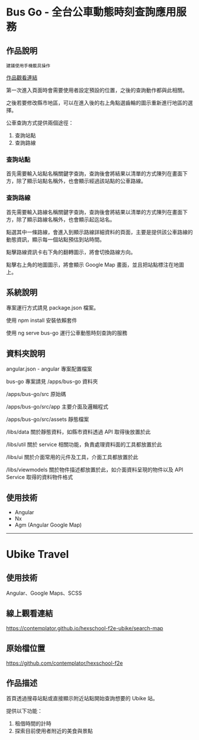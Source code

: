 # Bus Go - 全台公車動態時刻查詢應用服務

## 作品說明

`建議使用手機載具操作`

[作品觀看連結](https://contemplator.github.io/hexschool-f2e-bus/#/index)

第一次進入頁面時會需要使用者設定預設的位置，之後的查詢動作都與此相關。

之後若要修改縣市地區，可以在進入後的右上角點選齒輪的圖示重新進行地區的選擇。

公車查詢方式提供兩個途徑：

1. 查詢站點
2. 查詢路線

### 查詢站點

首先需要輸入站點名稱關鍵字查詢，查詢後會將結果以清單的方式陳列在畫面下方，除了顯示站點名稱外，也會顯示經過該站點的公車路線。

### 查詢路線

首先需要輸入路線名稱關鍵字查詢，查詢後會將結果以清單的方式陳列在畫面下方，除了顯示路線名稱外，也會顯示起迄站名。

點選其中一條路線，會進入到顯示路線詳細資料的頁面，主要是提供該公車路線的動態資訊，顯示每一個站點預估到站時間。

點擊路線資訊卡右下角的翻轉圖示，將會切換路線方向。

點擊右上角的地圖圖示，將會顯示 Google Map 畫面，並且把站點標注在地圖上。

## 系統說明

專案運行方式請見 package.json 檔案。

使用 npm install 安裝依賴套件

使用 ng serve bus-go 運行公車動態時刻查詢的服務


## 資料夾說明

angular.json - angular 專案配置檔案

bus-go 專案請見 /apps/bus-go 資料夾

/apps/bus-go/src 原始碼

/apps/bus-go/src/app 主要介面及邏輯程式

/apps/bus-go/src/assets 靜態檔案

/libs/data 關於靜態資料，如縣市資料透過 API 取得後放置於此

/libs/util 關於 service 相關功能，負責處理資料面的工具都放置於此

/libs/ui 關於介面常用的元件及工具，介面工具都放置於此

/libs/viewmodels 關於物件描述都放置於此，如介面資料呈現的物件以及 API Service 取得的資料物件格式

## 使用技術

- Angular
- Nx
- Agm (Angular Google Map)

---
# Ubike Travel

## 使用技術

Angular、Google Maps、SCSS

## 線上觀看連結

https://contemplator.github.io/hexschool-f2e-ubike/search-map

## 原始檔位置

https://github.com/contemplator/hexschool-f2e

## 作品描述

首頁透過搜尋站點或直接顯示附近站點開始查詢想要的 Ubike 站。

提供以下功能：

1. 租借時間的計時
2. 探索目前使用者附近的美食與景點
